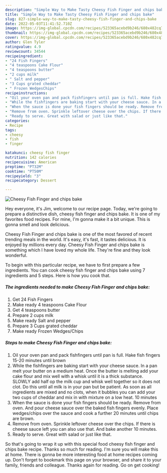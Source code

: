 ```yaml
---
description: "Simple Way to Make Tasty Cheesy Fish Finger and chips bake"
title: "Simple Way to Make Tasty Cheesy Fish Finger and chips bake"
slug: 827-simple-way-to-make-tasty-cheesy-fish-finger-and-chips-bake
date: 2022-05-03T11:41:52.710Z
image: https://img-global.cpcdn.com/recipes/523365acebd9b246/680x482cq70/cheesy-fish-finger-and-chips-bake-recipe-main-photo.jpg
thumbnail: https://img-global.cpcdn.com/recipes/523365acebd9b246/680x482cq70/cheesy-fish-finger-and-chips-bake-recipe-main-photo.jpg
cover: https://img-global.cpcdn.com/recipes/523365acebd9b246/680x482cq70/cheesy-fish-finger-and-chips-bake-recipe-main-photo.jpg
author: Glen Tyler
ratingvalue: 4.9
reviewcount: 34544
recipeingredient:
- "24 Fish Fingers"
- "4 teaspoons Cake Flour"
- "4 teaspoons butter"
- "2 cups milk"
- " Salt and pepper"
- "3 Cups grated cheddar"
- " Frozen WedgesChips"
recipeinstructions:
- "Oil your oven pan and pack fishfingers until pan is full. Hake fish fingers 15-20 minutes until brown"
- "While the fishfingers are baking start with your cheese sauce. In a pan melt your butter on a medium heat. Once the butter is melting add your cake flour and mix well with a whisk until it is a thick substance. SLOWLY add half op the milk cup and whisk well together so it does not clot. Do this until all milk is in your pan but be patient. As soon as all ingredients are mixed and no clots, when it bubbles you can add your two cups of cheddar and mix in with mixture on a low heat. 10 minutes"
- "When the sauce is done your fish fingers should be ready. Remove from oven. And pour cheese sauce over the baked fish fingers evenly. Place wedges/chips over the sauce and cook a further 20 minutes until chips are brown."
- "Remove from oven. Sprinkle leftover cheese over the chips. If there is cheese sauce left you can also use that. And bake another 10 minutes."
- "Ready to serve. Great with salad or just like that."
categories:
- Recipe
tags:
- cheesy
- fish
- finger

katakunci: cheesy fish finger 
nutrition: 142 calories
recipecuisine: American
preptime: "PT32M"
cooktime: "PT50M"
recipeyield: "3"
recipecategory: Dessert

---
```



![Cheesy Fish Finger and chips bake](https://img-global.cpcdn.com/recipes/523365acebd9b246/680x482cq70/cheesy-fish-finger-and-chips-bake-recipe-main-photo.jpg)

Hey everyone, it's Jim, welcome to our recipe page. Today, we're going to prepare a distinctive dish, cheesy fish finger and chips bake. It is one of my favorites food recipes. For mine, I'm gonna make it a bit unique. This is gonna smell and look delicious.

Cheesy Fish Finger and chips bake is one of the most favored of recent trending meals in the world. It's easy, it's fast, it tastes delicious. It is enjoyed by millions every day. Cheesy Fish Finger and chips bake is something which I have loved my whole life. They're fine and they look wonderful.




To begin with this particular recipe, we have to first prepare a few ingredients. You can cook cheesy fish finger and chips bake using 7 ingredients and 5 steps. Here is how you cook that.

<!--inarticleads1-->

##### The ingredients needed to make Cheesy Fish Finger and chips bake:

1. Get 24 Fish Fingers
1. Make ready 4 teaspoons Cake Flour
1. Get 4 teaspoons butter
1. Prepare 2 cups milk
1. Make ready  Salt and pepper
1. Prepare 3 Cups grated cheddar
1. Make ready  Frozen Wedges/Chips




<!--inarticleads2-->

##### Steps to make Cheesy Fish Finger and chips bake:

1. Oil your oven pan and pack fishfingers until pan is full. Hake fish fingers 15-20 minutes until brown
1. While the fishfingers are baking start with your cheese sauce. In a pan melt your butter on a medium heat. Once the butter is melting add your cake flour and mix well with a whisk until it is a thick substance. SLOWLY add half op the milk cup and whisk well together so it does not clot. Do this until all milk is in your pan but be patient. As soon as all ingredients are mixed and no clots, when it bubbles you can add your two cups of cheddar and mix in with mixture on a low heat. 10 minutes
1. When the sauce is done your fish fingers should be ready. Remove from oven. And pour cheese sauce over the baked fish fingers evenly. Place wedges/chips over the sauce and cook a further 20 minutes until chips are brown.
1. Remove from oven. Sprinkle leftover cheese over the chips. If there is cheese sauce left you can also use that. And bake another 10 minutes.
1. Ready to serve. Great with salad or just like that.




So that's going to wrap it up with this special food cheesy fish finger and chips bake recipe. Thanks so much for reading. I'm sure you will make this at home. There is gonna be more interesting food at home recipes coming up. Don't forget to bookmark this page on your browser, and share it to your family, friends and colleague. Thanks again for reading. Go on get cooking!
